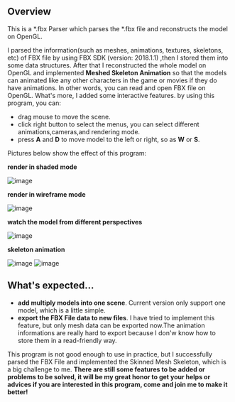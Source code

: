 ## Overview
This is a *.fbx Parser which parses the *.fbx file and reconstructs the model on OpenGL. 

I parsed the information(such as meshes, animations, textures, skeletons, etc) of FBX file by using FBX SDK (version: 2018.1.1) ,then I stored them into some data structures. After that I reconstructed the whole model on OpenGL and implemented **Meshed Skeleton Animation** so that the models can animated like any other characters in the game or movies if they do have animations. In other words, you can read and open FBX file on OpenGL. What's more, I added some interactive features. by using this program, you can:
- drag mouse to move the scene.
- click right button to select the menus, you can select different animations,cameras,and rendering mode.
- press **A** and **D** to move model to the left or right, so as **W** or **S**.

Pictures below show the effect of this program:

**render in shaded mode**

![image](https://github.com/Larry955/FbxParser/blob/master/Photos/select%20menus.png)

**render in wireframe mode**

![image](https://github.com/Larry955/FbxParser/blob/master/Photos/%E8%8F%9C%E5%8D%95%E9%80%89%E6%8B%A92.png)

**watch the model from different perspectives**

![image](https://github.com/Larry955/FbxParser/blob/master/Photos/%E5%A4%9A%E8%A7%86%E8%A7%92%E7%9B%B8%E6%9C%BA.png)

**skeleton animation**

![image](https://github.com/Larry955/FbxParser/blob/master/Photos/%E9%AA%A8%E9%AA%BC%E8%BF%90%E8%A1%8C.PNG)
![image](https://github.com/Larry955/FbxParser/blob/master/Photos/%E9%AA%A8%E9%AA%BC%E5%8A%A8%E7%94%BB.png)

## What's expected...
- **add multiply models into one scene**. Current version only support one model, which is a little simple.
- **export the FBX File data to new files**. I have tried to implement this feature, but only mesh data can be exported now.The animation informations are really hard to export because I don'w know how to store them in a read-friendly way. 

This program is not good enough to use in practice, but I successfully parsed the FBX File and implemented the Skinned Mesh Skeleton, which is a big challenge to me. **There are still some features to be added or problems to be solved, it will be my great honor to get your helps or advices if you are interested in this program, come and join me to make it better!**
